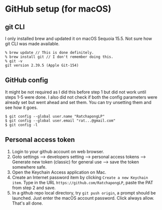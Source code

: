 # GitHub setup (for macOS)

## git CLI
I only installed brew and updated it on macOS Sequoia 15.5. Not sure how git CLI was made available.
```
% brew update // This is done definitely.
% brew install git // I don't remember doing this.
% git -v
git version 2.39.5 (Apple Git-154)
```

## GitHub config
It might be not required as I did this before step 1 but did not work until steps 1-5 were done.
I also did not check if both the config parameters were already set but went ahead and set them.
You can try unsetting them and see how it goes.
```
$ git config --global user.name "RatchapongLP"
$ git config --global user.email "rat...@gmail.com"
$ git config -l
```

## Personal access token
1. Login to your github account on web browser.
2. Goto settings --> developers setting --> personal access tokens --> 
Generate new token (classic) for general use --> save the token somewhere safe.
3. Open the Keychain Access application on Mac.
4. Create an Internet password item by clicking `Create a new Keychain item`. 
Type in the URL `https://github.com/RatchapongLP`, paste the PAT from step 2 and save.
5. In a github repo local directory, try `git push origin`, a prompt should be launched.
Just enter the macOS account password. Click always allow. That's all done.

